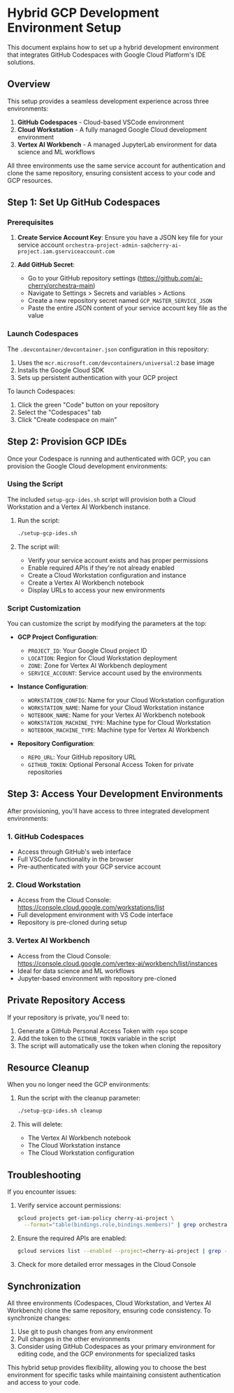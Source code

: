 # Hybrid GCP Development Environment Setup

This document explains how to set up a hybrid development environment that integrates GitHub Codespaces with Google Cloud Platform's IDE solutions.

## Overview

This setup provides a seamless development experience across three environments:

1. **GitHub Codespaces** - Cloud-based VSCode environment
2. **Cloud Workstation** - A fully managed Google Cloud development environment 
3. **Vertex AI Workbench** - A managed JupyterLab environment for data science and ML workflows

All three environments use the same service account for authentication and clone the same repository, ensuring consistent access to your code and GCP resources.

## Step 1: Set Up GitHub Codespaces

### Prerequisites

1. **Create Service Account Key**: Ensure you have a JSON key file for your service account `orchestra-project-admin-sa@cherry-ai-project.iam.gserviceaccount.com`

2. **Add GitHub Secret**: 
   - Go to your GitHub repository settings (https://github.com/ai-cherry/orchestra-main)
   - Navigate to Settings > Secrets and variables > Actions
   - Create a new repository secret named `GCP_MASTER_SERVICE_JSON`
   - Paste the entire JSON content of your service account key file as the value

### Launch Codespaces

The `.devcontainer/devcontainer.json` configuration in this repository:

1. Uses the `mcr.microsoft.com/devcontainers/universal:2` base image
2. Installs the Google Cloud SDK
3. Sets up persistent authentication with your GCP project

To launch Codespaces:
1. Click the green "Code" button on your repository
2. Select the "Codespaces" tab
3. Click "Create codespace on main"

## Step 2: Provision GCP IDEs

Once your Codespace is running and authenticated with GCP, you can provision the Google Cloud development environments:

### Using the Script

The included `setup-gcp-ides.sh` script will provision both a Cloud Workstation and a Vertex AI Workbench instance.

1. Run the script:
   ```bash
   ./setup-gcp-ides.sh
   ```

2. The script will:
   - Verify your service account exists and has proper permissions
   - Enable required APIs if they're not already enabled
   - Create a Cloud Workstation configuration and instance
   - Create a Vertex AI Workbench notebook
   - Display URLs to access your new environments

### Script Customization

You can customize the script by modifying the parameters at the top:

- **GCP Project Configuration**:
  - `PROJECT_ID`: Your Google Cloud project ID
  - `LOCATION`: Region for Cloud Workstation deployment
  - `ZONE`: Zone for Vertex AI Workbench deployment
  - `SERVICE_ACCOUNT`: Service account used by the environments

- **Instance Configuration**:
  - `WORKSTATION_CONFIG`: Name for your Cloud Workstation configuration
  - `WORKSTATION_NAME`: Name for your Cloud Workstation instance
  - `NOTEBOOK_NAME`: Name for your Vertex AI Workbench notebook
  - `WORKSTATION_MACHINE_TYPE`: Machine type for Cloud Workstation
  - `NOTEBOOK_MACHINE_TYPE`: Machine type for Vertex AI Workbench

- **Repository Configuration**:
  - `REPO_URL`: Your GitHub repository URL
  - `GITHUB_TOKEN`: Optional Personal Access Token for private repositories

## Step 3: Access Your Development Environments

After provisioning, you'll have access to three integrated development environments:

### 1. GitHub Codespaces
- Access through GitHub's web interface
- Full VSCode functionality in the browser
- Pre-authenticated with your GCP service account

### 2. Cloud Workstation
- Access from the Cloud Console: https://console.cloud.google.com/workstations/list
- Full development environment with VS Code interface
- Repository is pre-cloned during setup

### 3. Vertex AI Workbench
- Access from the Cloud Console: https://console.cloud.google.com/vertex-ai/workbench/list/instances
- Ideal for data science and ML workflows
- Jupyter-based environment with repository pre-cloned

## Private Repository Access

If your repository is private, you'll need to:

1. Generate a GitHub Personal Access Token with `repo` scope
2. Add the token to the `GITHUB_TOKEN` variable in the script
3. The script will automatically use the token when cloning the repository

## Resource Cleanup

When you no longer need the GCP environments:

1. Run the script with the cleanup parameter:
   ```bash
   ./setup-gcp-ides.sh cleanup
   ```

2. This will delete:
   - The Vertex AI Workbench notebook
   - The Cloud Workstation instance
   - The Cloud Workstation configuration

## Troubleshooting

If you encounter issues:

1. Verify service account permissions:
   ```bash
   gcloud projects get-iam-policy cherry-ai-project \
     --format="table(bindings.role,bindings.members)" | grep orchestra-project-admin-sa
   ```

2. Ensure the required APIs are enabled:
   ```bash
   gcloud services list --enabled --project=cherry-ai-project | grep -E 'workstations|notebooks'
   ```

3. Check for more detailed error messages in the Cloud Console

## Synchronization

All three environments (Codespaces, Cloud Workstation, and Vertex AI Workbench) clone the same repository, ensuring code consistency. To synchronize changes:

1. Use git to push changes from any environment
2. Pull changes in the other environments
3. Consider using GitHub Codespaces as your primary environment for editing code, and the GCP environments for specialized tasks

This hybrid setup provides flexibility, allowing you to choose the best environment for specific tasks while maintaining consistent authentication and access to your code.
